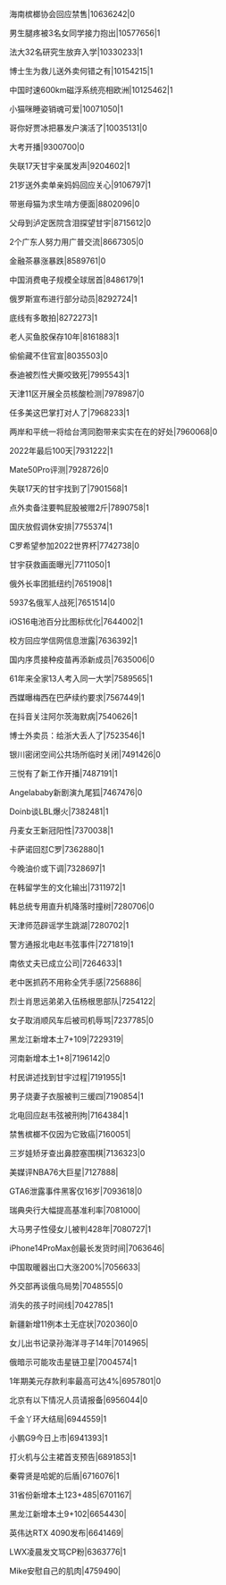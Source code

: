 海南槟榔协会回应禁售|10636242|0

男生腿疼被3名女同学接力抱出|10577656|1

法大32名研究生放弃入学|10330233|1

博士生为救儿送外卖何错之有|10154215|1

中国时速600km磁浮系统亮相欧洲|10125462|1

小猫咪睡姿销魂可爱|10071050|1

哥你好贾冰把暴发户演活了|10035131|0

大考开播|9300700|0

失联17天甘宇亲属发声|9204602|1

21岁送外卖单亲妈妈回应关心|9106797|1

带崽母猫为求生啃方便面|8802096|0

父母到泸定医院含泪探望甘宇|8715612|0

2个广东人努力用广普交流|8667305|0

金融茶暴涨暴跌|8589761|0

中国消费电子规模全球居首|8486179|1

俄罗斯宣布进行部分动员|8292724|1

底线有多敢拍|8272273|1

老人买鱼胶保存10年|8161883|1

偷偷藏不住官宣|8035503|0

泰迪被烈性犬撕咬致死|7995543|1

天津11区开展全员核酸检测|7978987|0

任多美这巴掌打对人了|7968233|1

两岸和平统一将给台湾同胞带来实实在在的好处|7960068|0

2022年最后100天|7931222|1

Mate50Pro评测|7928726|0

失联17天的甘宇找到了|7901568|1

点外卖备注要鸭屁股被赠2斤|7890758|1

国庆放假调休安排|7755374|1

C罗希望参加2022世界杯|7742738|0

甘宇获救画面曝光|7711050|1

俄外长率团抵纽约|7651908|1

5937名俄军人战死|7651514|0

iOS16电池百分比图标优化|7644002|1

校方回应学信网信息泄露|7636392|1

国内序贯接种疫苗再添新成员|7635006|0

61年来全家13人考入同一大学|7589565|1

西媒曝梅西在巴萨续约要求|7567449|1

在抖音关注阿尔茨海默病|7540626|1

博士外卖员：给浙大丢人了|7523546|1

银川密闭空间公共场所临时关闭|7491426|0

三悦有了新工作开播|7487191|1

Angelababy新剧演九尾狐|7467476|0

Doinb谈LBL爆火|7382481|1

丹麦女王新冠阳性|7370038|1

卡萨诺回怼C罗|7362880|1

今晚油价或下调|7328697|1

在韩留学生的文化输出|7311972|1

韩总统专用直升机降落时撞树|7280706|0

天津师范辟谣学生跳湖|7280702|1

警方通报北电赵韦弦事件|7271819|1

南依丈夫已成立公司|7264633|1

老中医抓药不用称全凭手感|7256886|

烈士肖思远弟弟入伍杨根思部队|7254122|

女子取消顺风车后被司机辱骂|7237785|0

黑龙江新增本土7+109|7229319|

河南新增本土1+8|7196142|0

村民讲述找到甘宇过程|7191955|1

男子烧妻子衣服被判三缓四|7190854|1

北电回应赵韦弦被刑拘|7164384|1

禁售槟榔不仅因为它致癌|7160051|

三岁娃矫牙查出鼻腔塞围棋|7136323|0

美媒评NBA76大巨星|7127888|

GTA6泄露事件黑客仅16岁|7093618|0

瑞典央行大幅提高基准利率|7081000|

大马男子性侵女儿被判428年|7080727|1

iPhone14ProMax创最长发货时间|7063646|

中国取暖器出口大涨200%|7056633|

外交部再谈俄乌局势|7048555|0

消失的孩子时间线|7042785|1

新疆新增11例本土无症状|7020360|0

女儿出书记录孙海洋寻子14年|7014965|

俄暗示可能攻击星链卫星|7004574|1

1年期美元存款利率最高可达4%|6957801|0

北京有以下情况人员请报备|6956044|0

千金丫环大结局|6944559|1

小鹏G9今日上市|6941393|1

打火机与公主裙首支预告|6891853|1

秦霄贤是哈妮的后盾|6716076|1

31省份新增本土123+485|6701167|

黑龙江新增本土9+102|6654430|

英伟达RTX 4090发布|6641469|

LWX凌晨发文骂CP粉|6363776|1

Mike安慰自己的肌肉|4759490|

